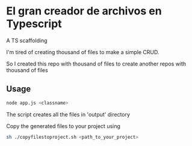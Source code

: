 # El gran creador de archivos en Typescript
A TS scaffolding

I'm tired of creating thousand of files to make a simple CRUD.

So I created this repo with thousand of files to create another repos with thousand of files

## Usage

```sh
node app.js <classname>
```
The script creates all the files in 'output' directory

Copy the generated files to your project using

```sh
sh ./copyfilestoproject.sh <path_to_your_project>
```
